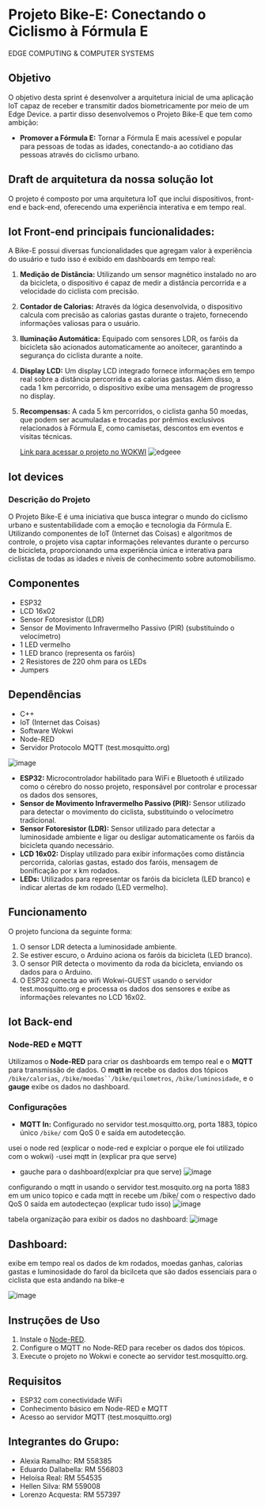 # Projeto Bike-E: Conectando o Ciclismo à Fórmula E
EDGE COMPUTING & COMPUTER SYSTEMS

## Objetivo
O objetivo desta sprint é desenvolver a arquitetura inicial de uma aplicação IoT capaz de receber e transmitir dados biometricamente por meio de um Edge Device. a partir disso desenvolvemos o Projeto Bike-E que tem como ambição:

- **Promover a Fórmula E:** Tornar a Fórmula E mais acessível e popular para pessoas de todas as idades, conectando-a ao cotidiano das pessoas através do ciclismo urbano.

## Draft de arquitetura da nossa solução Iot
O projeto é composto por uma arquitetura IoT que inclui dispositivos, front-end e back-end, oferecendo uma experiência interativa e em tempo real.

## Iot Front-end principais funcionalidades:
A Bike-E possui diversas funcionalidades que agregam valor à experiência do usuário e tudo isso é exibido em dashboards em tempo real:

1. **Medição de Distância:** Utilizando um sensor magnético instalado no aro da bicicleta, o dispositivo é capaz de medir a distância percorrida e a velocidade do ciclista com precisão.
2. **Contador de Calorias:** Através da lógica desenvolvida, o dispositivo calcula com precisão as calorias gastas durante o trajeto, fornecendo informações valiosas para o usuário.
3. **Iluminação Automática:** Equipado com sensores LDR, os faróis da bicicleta são acionados automaticamente ao anoitecer, garantindo a segurança do ciclista durante a noite.
4. **Display LCD:** Um display LCD integrado fornece informações em tempo real sobre a distância percorrida e as calorias gastas. Além disso, a cada 1 km percorrido, o dispositivo exibe uma mensagem de progresso no display.
5. **Recompensas:** A cada 5 km percorridos, o ciclista ganha 50 moedas, que podem ser acumuladas e trocadas por prêmios exclusivos relacionados à Fórmula E, como camisetas, descontos em eventos e visitas técnicas.

   [Link para acessar o projeto no WOKWI](https://wokwi.com/projects/409841153813711873)
![edgeee](https://github.com/user-attachments/assets/7b8ec350-4c8d-4a6d-8001-ef8a821ccf1a)


## Iot devices
### Descrição do Projeto
O Projeto Bike-E é uma iniciativa que busca integrar o mundo do ciclismo urbano e sustentabilidade com a emoção e tecnologia da Fórmula E. Utilizando componentes de IoT (Internet das Coisas) e algoritmos de controle, o projeto visa captar informações relevantes durante o percurso de bicicleta, proporcionando uma experiência única e interativa para ciclistas de todas as idades e níveis de conhecimento sobre automobilismo.

## Componentes
- ESP32
- LCD 16x02
- Sensor Fotoresistor (LDR)
- Sensor de Movimento Infravermelho Passivo (PIR) (substituindo o velocímetro)
- 1 LED vermelho
- 1 LED branco (representa os faróis)
- 2 Resistores de 220 ohm para os LEDs
- Jumpers

## Dependências
- C++ 
- IoT (Internet das Coisas)
- Software Wokwi
- Node-RED
- Servidor Protocolo MQTT (test.mosquitto.org)
  
![image](https://github.com/user-attachments/assets/2ec0cd3f-9d25-419e-b02d-302be35028e7)


- **ESP32:** Microcontrolador habilitado para WiFi e Bluetooth é utilizado como o cérebro do nosso projeto, responsável por controlar e processar os dados dos sensores,
- **Sensor de Movimento Infravermelho Passivo (PIR):** Sensor utilizado para detectar o movimento do ciclista, substituindo o velocímetro tradicional.
- **Sensor Fotoresistor (LDR):** Sensor utilizado para detectar a luminosidade ambiente e ligar ou desligar automaticamente os faróis da bicicleta quando necessário.
- **LCD 16x02:** Display utilizado para exibir informações como distância percorrida, calorias gastas, estado dos faróis, mensagem de bonificação por x km rodados.
- **LEDs:** Utilizados para representar os faróis da bicicleta (LED branco) e indicar alertas de km rodado (LED vermelho).

## Funcionamento

O projeto funciona da seguinte forma:
1. O sensor LDR detecta a luminosidade ambiente.
2. Se estiver escuro, o Arduino aciona os faróis da bicicleta (LED branco).
3. O sensor PIR detecta o movimento da roda da bicicleta, enviando os dados para o Arduino.
4. O ESP32 conecta ao wifi Wokwi-GUEST usando o servidor test.mosquitto.org e processa os dados dos sensores e exibe as informações relevantes no LCD 16x02.




## Iot Back-end
### Node-RED e MQTT
Utilizamos o **Node-RED** para criar os dashboards em tempo real e o **MQTT** para transmissão de dados. O **mqtt in** recebe os dados dos tópicos `/bike/calorias`, `/bike/moedas``/bike/quilometros`, `/bike/luminosidade`, e o **gauge** exibe os dados no dashboard.

### Configurações
- **MQTT In:** Configurado no servidor test.mosquitto.org, porta 1883, tópico único `/bike/` com QoS 0 e saída em autodetecção.

usei o node red (explicar o node-red e explciar o porque ele foi utilizado com o wokwi)
-usei mqtt in (explicar pra que serve)
- gauche para o dashboard(explciar pra que serve)
![image](https://github.com/user-attachments/assets/70dfa369-96f9-4fb8-ba4b-c56898c8e5d5)

configurando o mqtt in usando o servidor test.mosquito.org na porta 1883 em um unico topico e cada mqtt in recebe um /bike/ com o respectivo dado QoS 0 saída em autodecteçao (explicar tudo isso)
![image](https://github.com/user-attachments/assets/43f186ce-4cd9-4781-b995-251031cbc5c3)

tabela organização para exibir os dados no dashboard:
![image](https://github.com/user-attachments/assets/021a5312-4649-48a6-a2d1-8e1e348dcfef)


## Dashboard:
exibe em tempo real os dados de km rodados, moedas ganhas, calorias gastas e luminosidade do farol da bicilceta que são dados essenciais para o ciclista que esta andando na bike-e

![image](https://github.com/user-attachments/assets/2f84daac-0d35-4416-a456-da6aa53e2984)

## Instruções de Uso
1. Instale o [Node-RED](https://nodered.org/docs/getting-started/local).
2. Configure o MQTT no Node-RED para receber os dados dos tópicos.
3. Execute o projeto no Wokwi e conecte ao servidor test.mosquitto.org.

## Requisitos
- ESP32 com conectividade WiFi
- Conhecimento básico em Node-RED e MQTT
- Acesso ao servidor MQTT (test.mosquitto.org)


## Integrantes do Grupo:

   -  Alexia Ramalho: RM 558385 
   -  Eduardo Dallabella: RM 556803
   -  Heloísa Real: RM 554535
   -  Hellen Silva: RM 559008
   -  Lorenzo Acquesta: RM 557397
